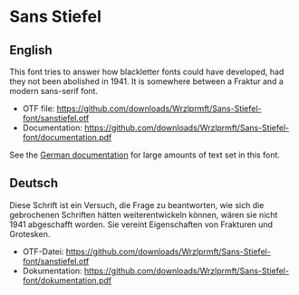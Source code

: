 Sans Stiefel
============


English
-------

This font tries to answer how blackletter fonts could have developed, had they not been abolished in 1941.
It is somewhere between a Fraktur and a modern sans-serif font.

* OTF file: https://github.com/downloads/Wrzlprmft/Sans-Stiefel-font/sanstiefel.otf
* Documentation: https://github.com/downloads/Wrzlprmft/Sans-Stiefel-font/documentation.pdf

See the [German documentation][GD] for large amounts of text set in this font.

[GD]: https://github.com/downloads/Wrzlprmft/Sans-Stiefel-font/dokumentation.pdf


Deutsch
-------

Diese Schrift ist ein Versuch, die Frage zu beantworten, wie sich die gebrochenen Schriften hätten weiterentwickeln können, wären sie nicht 1941 abgeschafft worden.
Sie vereint Eigenschaften von Frakturen und Grotesken.

* OTF-Datei: https://github.com/downloads/Wrzlprmft/Sans-Stiefel-font/sanstiefel.otf
* Dokumentation: https://github.com/downloads/Wrzlprmft/Sans-Stiefel-font/dokumentation.pdf
